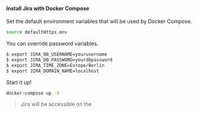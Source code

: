 #### Install Jira with Docker Compose

Set the default environment variables that will be used by Docker Compose.

```bash
source defaultHttps.env
```

You can override password variables.
```bash
$ export JIRA_DB_USERNAME=yourusername
$ export JIRA_DB_PASSWORD=yourdbpassword
$ export JIRA_TIME_ZONE=Europe/Berlin
$ export JIRA_DOMAIN_NAME=localhost
```

Start it up!
```bash
docker-compose up -d
```

> Jira will be accessible on the